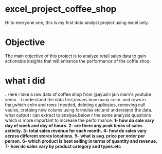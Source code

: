 # excel_project_coffee_shop
Hi to everyone one, this is my first data analyst project using excel only.
# Objective
The main objective of this project is to analyze retail sales data to gain actionable insights that will enhance the performance of the coffie shop.
# what i did
. Here i take a raw data of coffee shop from @ayushi jain mam's youtube vedio.
. I understand the data first,means how many colm. and rows in that,which colm and rows  i needed, deleting duplicates, removing null vaules, cretaing new colums using formulas etc.and understand the data.
what output i can extract to analyse.below r the some analysis questions which is more important to increase the performance.
 **1- how do sale vary day of week and day of hours.**
 **2- are there any peak  times of sales activity.**
**3- total sales revenue for each month.**
**4- how do sales vary across different stores locations.**
**5- what is avg. price per order per person.**
**6- which product is best selling in terms of quantity and revenue.**
**7- how do sales vary by product category and types.etc**
